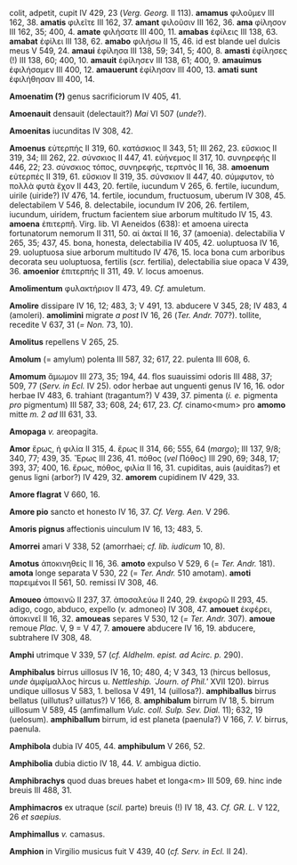 colit, adpetit, cupit IV 429, 23 (*Verg. Georg.* II 113). **amamus**
φιλοῦμεν III 162, 38. **amatis** φιλεῖτε III 162, 37. **amant** φιλοῦσιν
III 162, 36. **ama** φίλησον III 162, 35; 400, 4. **amate** φιλήσατε III
400, 11. **amabas** ἐφίλεις III 138, 63. **amabat** ἐφίλει III 138, 62.
**amabo** φιλήσω II 15, 46. id est blande uel dulcis meus V 549, 24.
**amaui** ἐφίλησα III 138, 59; 341, 5; 400, 8. **amasti** ἐφίλησες (!)
III 138, 60; 400, 10. **amauit** ἐφίλησεν III 138, 61; 400, 9.
**amauimus** ἐφιλήσαμεν III 400, 12. **amauerunt** ἐφίλησαν III 400, 13.
**amati sunt** ἐφιλήθησαν III 400, 14.

**Amoenatim (?)** genus sacrificiorum IV 405, 41.

**Amoenauit** densauit (delectauit?) *Mai* VI 507 (*unde*?).

**Amoenitas** iucunditas IV 308, 42.

**Amoenus** εὐτερπής II 319, 60. κατάσκιος II 343, 51; III 262, 23.
εὔσκιος II 319, 34; III 262, 22. σύνσκιος II 447, 41. εὐήνεμος II 317,
10. συνηρεφής II 446, 22; 23. σύνσκιος τόπος, συνηρεφής, τερπνός II 16,
38. **amoenum** εὐτερπές II 319, 61. εὔσκιον II 319, 35. σύνσκιον II
447, 40. σύμφυτον, τὸ πολλὰ φυτὰ ἔχον II 443, 20. fertile, iucundum V
265, 6. fertile, iucundum, uirile (uiride?) IV 476, 14. fertile,
iocundum, fructuosum, uberum IV 308, 45. delectabilem V 546, 8.
delectabile, iocundum IV 206, 26. fertilem, iucundum, uiridem, fructum
facientem siue arborum multitudo IV 15, 43. **amoena** ἐπιτερπῆ. Virg.
lib. VI Aeneidos (638): et amoena uirecta fortunatorum nemorum II 311,
50. αἱ ἀκταί II 16, 37 (amoenia). delectabilia V 265, 35; 437, 45. bona,
honesta, delectabilia IV 405, 42. uoluptuosa IV 16, 29. uoluptuosa siue
arborum multitudo IV 476, 15. loca bona cum arboribus decorata seu
uoluptuosa, fertilis (*scr.* fertilia), delectabilia siue opaca V 439,
36. **amoenior** ἐπιτερπής II 311, 49. *V.* locus amoenus.

**Amolimentum** φυλακτήριον II 473, 49. *Cf.* amuletum.

**Amolire** dissipare IV 16, 12; 483, 3; V 491, 13. abducere V 345, 28;
IV 483, 4 (amoleri). **amolimini** migrate *a post* IV 16, 26 (*Ter.*
*Andr.* 707?). tollite, recedite V 637, 31 (*= Non.* 73, 10).

**Amolitus** repellens V 265, 25.

**Amolum** (= amylum) polenta III 587, 32; 617, 22. pulenta III 608, 6.

**Amomum** ἄμωμον III 273, 35; 194, 44. flos suauissimi odoris III 488,
37; 509, 77 (*Serv. in Ecl.* IV 25). odor herbae aut unguenti genus IV
16, 16. odor herbae IV 483, 6. trahiant (tragantum?) V 439, 37. pimenta
(*i. e.* pigmenta *pro* pigmentum) III 587, 33; 608, 24; 617, 23. *Cf.*
cinamo\<mum\> pro **amomo** mitte *m. 2 ad* III 631, 33.

**Amopaga** *v.* areopagita.

**Amor** ἔρως, ἡ φιλία II 315, 4. ἔρως II 314, 66; 555, 64 (*margo*);
III 137, 9/8; 340, 77; 439, 35. Ἔρως III 236, 41. πόθος (*vel* Πόθος)
III 290, 69; 348, 17; 393, 37; 400, 16. ἔρως, πόθος, φιλία II 16, 31.
cupiditas, auis (auiditas?) et genus ligni (arbor?) IV 429, 32.
**amorem** cupidinem IV 429, 33.

**Amore flagrat** V 660, 16.

**Amore pio** sancto et honesto IV 16, 37. *Cf. Verg. Aen.* V 296.

**Amoris pignus** affectionis uinculum IV 16, 13; 483, 5.

**Amorrei** amari V 338, 52 (amorrhaei; *cf. lib. iudicum* 10, 8).

**Amotus** ἀποκινηθείς II 16, 36. **amoto** expulso V 529, 6 (= *Ter.*
*Andr.* 181). **amota** longe separata V 530, 22 (= *Ter. Andr.* 510
amotam). **amoti** παρειμένοι II 561, 50. remissi IV 308, 46.

**Amoueo** ἀποκινῶ II 237, 37. ἀποσαλεύω II 240, 29. ἐκφορῶ II 293, 45.
adigo, cogo, abduco, expello (*v.* admoneo) IV 308, 47. **amouet**
ἐκφέρει, ἀποκινεῖ II 16, 32. **amoueas** separes V 530, 12 (*= Ter.
Andr.* 307). **amoue** remoue *Plac.* V, 9 = V 47, 7. **amouere**
abducere IV 16, 19. abducere, subtrahere IV 308, 48.

**Amphi** utrimque V 339, 57 (*cf. Aldhelm. epist. ad Acirc. p.* 290).

**Amphibalus** birrus uillosus IV 16, 10; 480, 4; V 343, 13 (hircus
bellosus, *unde* ἀμφίμαλλος hircus u. *Nettleship. ῾Journ. of Phil.'*
XVII 120). birrus undique uillosus V 583, 1. bellosa V 491, 14
(uillosa?). **amphiballus** birrus bellatus (uillutus? uillatus?) V 166,
8. **amphibalum** birrum IV 18, 5. birrum uillosum V 589, 45 (amfimallum
*Vulc. coll. Sulp. Sev. Dial.* 11); 632, 19 (uelosum). **amphiballum**
birrum, id est planeta (paenula?) V 166, 7. *V.* birrus, paenula.

**Amphibola** dubia IV 405, 44. **amphibulum** V 266, 52.

**Amphibolia** dubia dictio IV 18, 44. *V.* ambigua dictio.

**Amphibrachys** quod duas breues habet et longa\<m\> III 509, 69. hinc
inde breuis III 488, 31.

**Amphimacros** ex utraque (*scil.* parte) breuis (!) IV 18, 43. *Cf.
GR. L.* V 122, 26 *et saepius.*

**Amphimallus** *v.* camasus.

**Amphion** in Virgilio musicus fuit V 439, 40 (*cf. Serv. in Ecl.* II
24).
